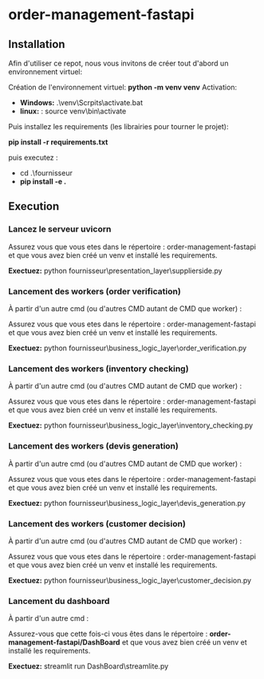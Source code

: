 # order-management-fastapi

## Installation
Afin d'utiliser ce repot, nous vous invitons de créer tout d'abord un environnement virtuel:

Création de l'environnement virtuel: __python -m venv venv__
Activation:
-  __Windows:__ .\venv\Scrpits\activate.bat
- __linux:__ : source venv\bin\activate



Puis installez les requirements (les librairies pour tourner le projet): 

__pip install -r requirements.txt__


puis executez :
-  cd .\fournisseur
-  **pip install -e .**


## Execution
### Lancez le serveur uvicorn
Assurez vous que vous etes dans le répertoire : order-management-fastapi et que vous avez bien créé un venv et installé les requirements.

**Exectuez:** python fournisseur\presentation_layer\supplierside.py

### Lancement des workers (order verification)
À partir d'un autre cmd (ou d'autres CMD autant de CMD que worker) :

Assurez vous que vous etes dans le répertoire : order-management-fastapi et que vous avez bien créé un venv et installé les requirements.

**Exectuez:** python fournisseur\business_logic_layer\order_verification.py


### Lancement des workers (inventory checking)

À partir d'un autre cmd (ou d'autres CMD autant de CMD que worker) :

Assurez vous que vous etes dans le répertoire : order-management-fastapi et que vous avez bien créé un venv et installé les requirements.

**Exectuez:** python fournisseur\business_logic_layer\inventory_checking.py

### Lancement des workers (devis generation)

À partir d'un autre cmd (ou d'autres CMD autant de CMD que worker) :

Assurez vous que vous etes dans le répertoire : order-management-fastapi et que vous avez bien créé un venv et installé les requirements.

**Exectuez:** python fournisseur\business_logic_layer\devis_generation.py

### Lancement des workers (customer decision)

À partir d'un autre cmd (ou d'autres CMD autant de CMD que worker) :

Assurez vous que vous etes dans le répertoire : order-management-fastapi et que vous avez bien créé un venv et installé les requirements.

**Exectuez:** python fournisseur\business_logic_layer\customer_decision.py

### Lancement du dashboard

À partir d'un autre cmd :

Assurez-vous que cette fois-ci vous êtes dans le répertoire : **order-management-fastapi/DashBoard** et que vous avez bien créé un venv et installé les requirements.

**Exectuez:** streamlit run  DashBoard\streamlite.py


